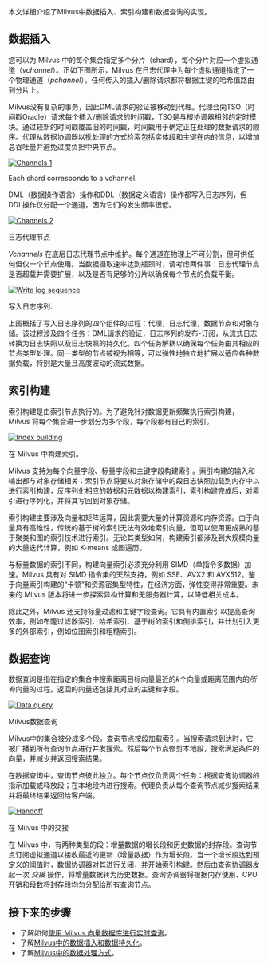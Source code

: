 
本文详细介绍了Milvus中数据插入、索引构建和数据查询的实现。

数据插入
--------------

您可以为 Milvus 中的每个集合指定多个分片（shard），每个分片对应一个虚拟通道（*vchannel*）。正如下图所示，Milvus 在日志代理中为每个虚拟通道指定了一个物理通道（*pchannel*）。任何传入的插入/删除请求都将根据主键的哈希值路由到分片上。

 Milvus没有复杂的事务，因此DML请求的验证被移动到代理。代理会向TSO（时间戳Oracle）请求每个插入/删除请求的时间戳，TSO是与根协调器相邻的定时模块。通过较新的时间戳覆盖旧的时间戳，时间戳用于确定正在处理的数据请求的顺序。代理从数据协调器以批处理的方式检索包括实体段和主键在内的信息，以增加总吞吐量并避免过度负担中央节点。

[![Channels 1](https://milvus.io/static/495a73f11565829f35df6a51efdfcb99/0a251/channels_1.jpg "Each shard corresponds to a vchannel.")](https://milvus.io/static/495a73f11565829f35df6a51efdfcb99/878e7/channels_1.jpg)

Each shard corresponds to a vchannel.

 DML（数据操作语言）操作和DDL（数据定义语言）操作都写入日志序列，但DDL操作仅分配一个通道，因为它们的发生频率很低。

[![Channels 2](https://milvus.io/static/9136dc9adb8ad9fad41cc5ff75037050/0a251/channels_2.jpg "Log broker nodes.")](https://milvus.io/static/9136dc9adb8ad9fad41cc5ff75037050/878e7/channels_2.jpg)

日志代理节点

 *Vchannels* 在底层日志代理节点中维护。每个通道在物理上不可分割，但可供任何但仅一个节点使用。当数据摄取速率达到瓶颈时，请考虑两件事：日志代理节点是否超载并需要扩展，以及是否有足够的分片以确保每个节点的负载平衡。

[![Write log sequence](https://milvus.io/static/d75cab95c807c5664c94e3a6a56e26b3/0a251/write_log_sequence.jpg "The process of writing log sequence.")](https://milvus.io/static/d75cab95c807c5664c94e3a6a56e26b3/878e7/write_log_sequence.jpg)

写入日志序列.

上图概括了写入日志序列的四个组件的过程：代理，日志代理，数据节点和对象存储。该过程涉及四个任务：DML请求的验证，日志序列的发布-订阅，从流式日志转换为日志快照以及日志快照的持久化。四个任务解耦以确保每个任务由其相应的节点类型处理。同一类型的节点被视为相等，可以弹性地独立地扩展以适应各种数据负载，特别是大量且高度波动的流式数据。

索引构建
--------------

索引构建是由索引节点执行的。为了避免针对数据更新频繁执行索引构建，Milvus 将每个集合进一步划分为多个段，每个段都有自己的索引。

[![Index building](https://milvus.io/static/73386b6e118015e167ce9dbf41275b6e/0a251/index_building.jpg "在 Milvus 中构建索引。")](https://milvus.io/static/73386b6e118015e167ce9dbf41275b6e/878e7/index_building.jpg)

在 Milvus 中构建索引。

Milvus 支持为每个向量字段、标量字段和主键字段构建索引。索引构建的输入和输出都与对象存储相关：索引节点将要从对象存储中的段日志快照加载到内存中以进行索引构建，反序列化相应的数据和元数据以构建索引，索引构建完成后，对索引进行序列化，并将其写回到对象存储。

索引构建主要涉及向量和矩阵运算，因此需要大量的计算资源和内存资源。由于向量具有高维性，传统的基于树的索引无法有效地索引向量，但可以使用更成熟的基于聚类和图的索引技术进行索引。无论其类型如何，构建索引都涉及到大规模向量的大量迭代计算，例如 K-means 或图遍历。

与标量数据的索引不同，构建向量索引必须充分利用 SIMD（单指令多数据）加速。Milvus 具有对 SIMD 指令集的天然支持，例如 SSE、AVX2 和 AVX512。鉴于向量索引构建的“卡顿”和资源密集型特性，在经济方面，弹性变得非常重要。未来的 Milvus 版本将进一步探索异构计算和无服务器计算，以降低相关成本。

除此之外，Milvus 还支持标量过滤和主键字段查询。它具有内置索引以提高查询效率，例如布隆过滤器索引、哈希索引、基于树的索引和倒排索引，并计划引入更多的外部索引，例如位图索引和粗糙索引。

数据查询
----------

数据查询是指在指定的集合中搜索距离目标向量最近的*k*个向量或距离范围内的*所有*向量的过程。返回的向量还包括其对应的主键和字段。

[![Data query](https://milvus.io/static/9719896fcb1489002dbe83a77b3666be/0a251/data_query.jpg "Data query in Milvus.")](https://milvus.io/static/9719896fcb1489002dbe83a77b3666be/878e7/data_query.jpg)

Milvus数据查询

Milvus中的集合被分成多个段，查询节点按段加载索引。当搜索请求到达时，它被广播到所有查询节点进行并发搜索。然后每个节点修剪本地段，搜索满足条件的向量，并减少并返回搜索结果。

在数据查询中，查询节点彼此独立。每个节点仅负责两个任务：根据查询协调器的指示加载或释放段；在本地段内进行搜索。代理负责从每个查询节点减少搜索结果并将最终结果返回给客户端。

[![Handoff](https://milvus.io/static/c986cace09b9fd6bfbcaf222febf1c0a/0a251/handoff.jpg "Handoff in Milvus.")](https://milvus.io/static/c986cace09b9fd6bfbcaf222febf1c0a/2f23f/handoff.jpg)

在 Milvus 中的交接

在 Milvus 中，有两种类型的段：增量数据的增长段和历史数据的封存段。查询节点订阅虚拟通道以接收最近的更新（增量数据）作为增长段。当一个增长段达到预定义的阈值时，数据协调器对其进行关闭，并开始索引构建。然后由查询协调器发起一次 *交接* 操作，将增量数据转为历史数据。查询协调器将根据内存使用、CPU 开销和段数将封存段均匀分配给所有查询节点。

接下来的步骤
-----------

* 了解如何[使用 Milvus 向量数据库进行实时查询](https://milvus.io/blog/deep-dive-5-real-time-query.md)。
* 了解[Milvus中的数据插入和数据持久化](https://milvus.io/blog/deep-dive-4-data-insertion-and-data-persistence.md)。
* 了解[Milvus中的数据处理方式](https://milvus.io/blog/deep-dive-3-data-processing.md)。